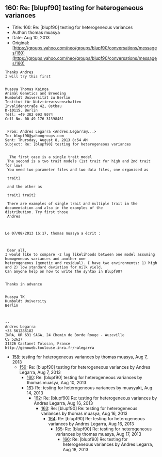 ## 160: Re: [blupf90] testing for heterogeneous variances

- Title: 160: Re: [blupf90] testing for heterogeneous variances
- Author: thomas muasya
- Date: Aug 10, 2013
- Original: [https://groups.yahoo.com/neo/groups/blupf90/conversations/messages/160](https://groups.yahoo.com/neo/groups/blupf90/conversations/messages/160)

```
Thanks Andres
I will try this first

 
Muasya Thomas Kainga
Animal Genetics and Breeding
Humboldt Universität zu Berlin
Institut für Nutztierwissenschaften
Invalidenstraße 42, Ostbau
D-10115, Berlin 
Tell: +49 302 093 9074 
Cell No. 00 49 176 31398461


 From: Andres Legarra <Andres.Legarra@...>
To: blupf90@yahoogroups.com 
Sent: Thursday, August 8, 2013 8:54 AM
Subject: Re: [blupf90] testing for heterogeneous variances
 

  The first case is a single trait model
 The second is a two trait models (1st trait for high and 2nd trait for low)
 You need two parameter files and two data files, one organised as

 trait1

 and the other as 

 trait1 trait2

 There are examples of single trait and multiple trait in the documentation and also in the examples of the
distribution. Try first those
 Andres



Le 07/08/2013 16:17, thomas muasya a écrit :

 
 
 Dear all,
I would like to compare -2 log likelihoods between one model assuming homogeneous variances and another one
heterogeneous (genetic and residual). I have two environments: 1) high and 2) low standard deviation for milk yield.
Can anyone help on how to write the syntax in Blupf90?


Thanks in advance


Muasya TK
Humboldt University
Berlin



-- 
Andres Legarra
+33 561285182
INRA, UR 631 SAGA, 24 Chemin de Borde Rouge - Auzeville
CS 52627
31326 Castanet Tolosan, France
http://genoweb.toulouse.inra.fr/~alegarra
```

- [158](0158.md): testing for heterogeneous variances by thomas muasya, Aug 7, 2013
    - [159](0159.md): Re: [blupf90] testing for heterogeneous variances by Andres Legarra, Aug 7, 2013
        - [160](0160.md): Re: [blupf90] testing for heterogeneous variances by thomas muasya, Aug 10, 2013
        - [161](0161.md): Re: testing for heterogeneous variances by muasyakt, Aug 14, 2013
            - [162](0162.md): Re: [blupf90] Re: testing for heterogeneous variances by Andres Legarra, Aug 16, 2013
                - [163](0163.md): Re: [blupf90] Re: testing for heterogeneous variances by thomas muasya, Aug 16, 2013
                    - [164](0164.md): Re: [blupf90] Re: testing for heterogeneous variances by Andres Legarra, Aug 16, 2013
                        - [165](0165.md): Re: [blupf90] Re: testing for heterogeneous variances by thomas muasya, Aug 17, 2013
                            - [166](0166.md): Re: [blupf90] Re: testing for heterogeneous variances by Andres Legarra, Aug 18, 2013
